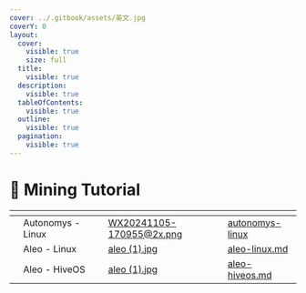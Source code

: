 ```yaml
---
cover: ../.gitbook/assets/英文.jpg
coverY: 0
layout:
  cover:
    visible: true
    size: full
  title:
    visible: true
  description:
    visible: true
  tableOfContents:
    visible: true
  outline:
    visible: true
  pagination:
    visible: true
---
```


# 📖 Mining Tutorial

<table data-view="cards"><thead><tr><th></th><th></th><th data-hidden></th><th data-hidden data-card-cover data-type="files"></th><th data-hidden data-card-target data-type="content-ref"></th></tr></thead><tbody><tr><td></td><td>Autonomys - Linux</td><td></td><td><a href="../.gitbook/assets/WX20241105-170955@2x.png">WX20241105-170955@2x.png</a></td><td><a href="../start-mining/autonomys-linux/">autonomys-linux</a></td></tr><tr><td></td><td>Aleo - Linux</td><td></td><td><a href="../.gitbook/assets/aleo (1).jpg">aleo (1).jpg</a></td><td><a href="../start-mining/aleo-linux.md">aleo-linux.md</a></td></tr><tr><td></td><td>Aleo - HiveOS</td><td></td><td><a href="../.gitbook/assets/aleo (1).jpg">aleo (1).jpg</a></td><td><a href="../start-mining/aleo-hiveos.md">aleo-hiveos.md</a></td></tr></tbody></table>
